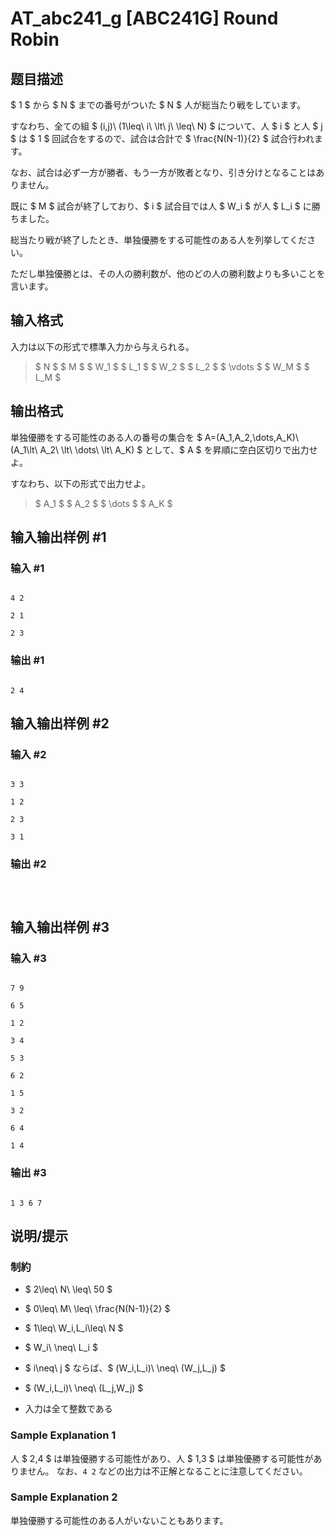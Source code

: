 # AT_abc241_g [ABC241G] Round Robin

## 题目描述

[problemUrl]: https://atcoder.jp/contests/abc241/tasks/abc241_g

$ 1 $ から $ N $ までの番号がついた $ N $ 人が総当たり戦をしています。  
 すなわち、全ての組 $ (i,j)\ (1\leq\ i\ \lt\ j\ \leq\ N) $ について、人 $ i $ と人 $ j $ は $ 1 $ 回試合をするので、試合は合計で $ \frac{N(N-1)}{2} $ 試合行われます。  
 なお、試合は必ず一方が勝者、もう一方が敗者となり、引き分けとなることはありません。

既に $ M $ 試合が終了しており、$ i $ 試合目では人 $ W_i $ が人 $ L_i $ に勝ちました。

総当たり戦が終了したとき、単独優勝をする可能性のある人を列挙してください。  
 ただし単独優勝とは、その人の勝利数が、他のどの人の勝利数よりも多いことを言います。

## 输入格式

入力は以下の形式で標準入力から与えられる。

> $ N $ $ M $ $ W_1 $ $ L_1 $ $ W_2 $ $ L_2 $ $ \vdots $ $ W_M $ $ L_M $

## 输出格式

単独優勝をする可能性のある人の番号の集合を $ A=(A_1,A_2,\dots,A_K)\ (A_1\lt\ A_2\ \lt\ \dots\ \lt\ A_K) $ として、$ A $ を昇順に空白区切りで出力せよ。  
 すなわち、以下の形式で出力せよ。

> $ A_1 $ $ A_2 $ $ \dots $ $ A_K $

## 输入输出样例 #1

### 输入 #1

```
4 2
2 1
2 3
```

### 输出 #1

```
2 4
```

## 输入输出样例 #2

### 输入 #2

```
3 3
1 2
2 3
3 1
```

### 输出 #2

```

```

## 输入输出样例 #3

### 输入 #3

```
7 9
6 5
1 2
3 4
5 3
6 2
1 5
3 2
6 4
1 4
```

### 输出 #3

```
1 3 6 7
```

## 说明/提示

### 制約

- $ 2\leq\ N\ \leq\ 50 $
- $ 0\leq\ M\ \leq\ \frac{N(N-1)}{2} $
- $ 1\leq\ W_i,L_i\leq\ N $
- $ W_i\ \neq\ L_i $
- $ i\neq\ j $ ならば、$ (W_i,L_i)\ \neq\ (W_j,L_j) $
- $ (W_i,L_i)\ \neq\ (L_j,W_j) $
- 入力は全て整数である

### Sample Explanation 1

人 $ 2,4 $ は単独優勝する可能性があり、人 $ 1,3 $ は単独優勝する可能性がありません。 なお、`4 2` などの出力は不正解となることに注意してください。

### Sample Explanation 2

単独優勝する可能性のある人がいないこともあります。